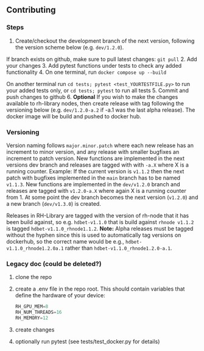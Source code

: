 ## Contributing

### Steps
1. Create/checkout the development branch of the next version, following the version scheme below (e.g. `dev/1.2.0`). 

  If branch exists on github, make sure to pull latest changes: `git pull`
2. Add your changes
3. Add pytest functions under tests to check any added functionality
4. On one terminal, run `docker compose up --build`

  On another terminal run `cd tests; pytest <test_YOURTESTFILE.py>` to run your added tests only, or `cd tests; pytest` to run all tests
5. Commit and push changes to github
6. **Optional** If you wish to make the changes available to rh-library nodes, then create release with tag following the versioning below (e.g. `dev/1.2.0-a.2` if -a.1 was the last alpha release). The docker image will be build and pushed to docker hub.

### Versioning
Version naming follows `major.minor.patch` where each new release has an increment to minor version, and any release with smaller bugfixes an increment to patch version. New functions are implemented in the next versions dev branch and releases are tagged with with `-a.X` where X is a running counter. 
Example: If the current version is `v1.1.2` then the next patch with bugfixes implemented in the `main` branch has to be named `v1.1.3`. New functions are implemented in the `dev/v1.2.0` branch and releases are tagged with `v1.2.0-a.X` where again X is a running counter from 1. At some point the dev branch becomes the next version (`v1.2.0`) and a new branch (`dev/v1.3.0`) is created.

Releases in RH-Library are tagged with the version of rh-node that it has been build against, so e.g. `hdbet-v1.1.0` that is build against `rhnode v1.1.2` is tagged `hdbet-v1.1.0_rhnode1.1.2`. <b>Note:</b> Alpha releases must be tagged without the hyphen since this is used to automatically tag versions on dockerhub, so the correct name would be e.g., `hdbet-v1.1.0_rhnode1.2.0a.1` rather than `hdbet-v1.1.0_rhnode1.2.0-a.1`.

### Legacy doc (could be deleted?)
1. clone the repo
2. create a .env file in the repo root. This should contain variables that define the hardware of your device:

    ```python
    RH_GPU_MEM=8
    RH_NUM_THREADS=16
    RH_MEMORY=12
    ```
3. create changes
4. optionally run pytest (see tests/test_docker.py for details)
